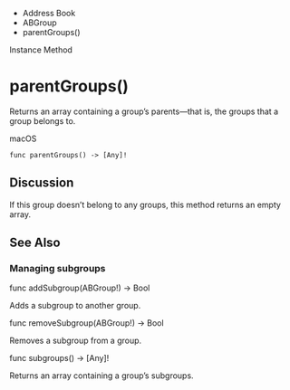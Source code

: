 

- Address Book
- ABGroup
-  parentGroups() 

Instance Method

# parentGroups()

Returns an array containing a group’s parents—that is, the groups that a group belongs to.

macOS

``` source
func parentGroups() -> [Any]!
```

## Discussion

If this group doesn’t belong to any groups, this method returns an empty array.

## See Also

### Managing subgroups

func addSubgroup(ABGroup!) -> Bool

Adds a subgroup to another group.

func removeSubgroup(ABGroup!) -> Bool

Removes a subgroup from a group.

func subgroups() -> [Any]!

Returns an array containing a group’s subgroups.

